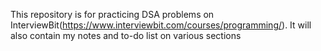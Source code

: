 This repository is for practicing DSA problems on InterviewBit(https://www.interviewbit.com/courses/programming/).
It will also contain my notes and to-do list on various sections
